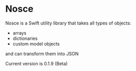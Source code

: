 Nosce
=====

Nosce is a Swift utility library that takes all types of objects:

* arrays
* dictionaries
* custom model objects

and can transform them into JSON

Current version is 0.1.9 (Beta)
